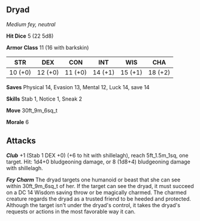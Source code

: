 ## Dryad

*Medium fey, neutral*

**Hit Dice** 5 (22 5d8)

**Armor Class** 11 (16 with barkskin)

| STR     | DEX     | CON     | INT     | WIS     | CHA     |
|---------|---------|---------|---------|---------|---------|
| 10 (+0) | 12 (+0) | 11 (+0) | 14 (+1) | 15 (+1) | 18 (+2) |

**Saves** Physical 14, Evasion 13, Mental 12, Luck 14, save 14

**Skills** Stab 1, Notice 1, Sneak 2

**Move** 30ft\_9m\_6sq\_t

**Morale** 6

## Attacks

***Club*** +1 (Stab 1 DEX +0) (+6 to hit with shillelagh), reach 5ft\_1.5m\_1sq, one target. Hit: 1d4+0 bludgeoning damage, or 8 (1d8+4) bludgeoning damage with shillelagh.

***Fey Charm*** The dryad targets one humanoid or beast that she can see within 30ft\_9m\_6sq\_t of her. If the target can see the dryad, it must succeed on a DC 14 Wisdom saving throw or be magically charmed. The charmed creature regards the dryad as a trusted friend to be heeded and protected. Although the target isn't under the dryad's control, it takes the dryad's requests or actions in the most favorable way it can.

